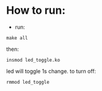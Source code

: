 # How to run:
* run:
```
make all
```
then:
```
insmod led_toggle.ko
```
led will toggle 1s change.
to turn off:
```
rmmod led_toggle
```
